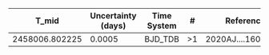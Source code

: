 |T_mid|Uncertainty (days)           |Time System|#                                            |Reference                           |
|-----|-----------------------------|-----------|---------------------------------------------|------------------------------------|
|2458006.802225|0.0005                       |BJD_TDB    |>1                                           |2020AJ....160..222J                 |
